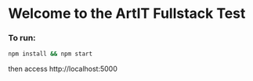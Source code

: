

# Welcome to the ArtIT Fullstack Test

### To run:



```sh
npm install && npm start
```

then access http://localhost:5000
